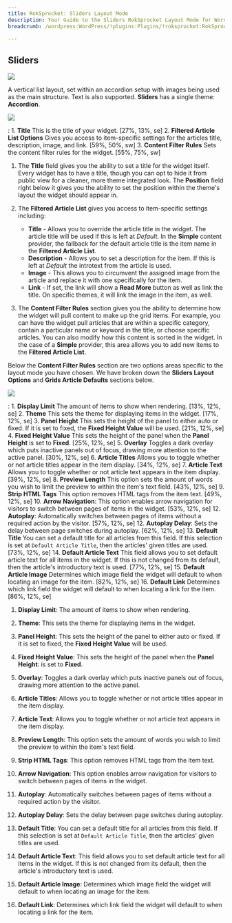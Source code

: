 ```yaml
---
title: RokSprocket: Sliders Layout Mode
description: Your Guide to the Sliders RokSprocket Layout Mode for WordPress
breadcrumb: /wordpress:WordPress/!plugins:Plugins/!roksprocket:RokSprocket

---
```


Sliders
-----

![][layout]

A vertical list layout, set within an accordion setup with images being used as the main structure. Text is also supported. **Sliders** has a single theme: **Accordion**.

![][layout_1]

:   1. **Title** This is the title of your widget. [27%, 13%, se]
    2. **Filtered Article List Options** Gives you access to item-specific settings for the articles title, description, image, and link. [59%, 50%, sw]
    3. **Content Filter Rules** Sets the content filter rules for the widget. [55%, 75%, sw]

1. The **Title** field gives you the ability to set a title for the widget itself. Every widget has to have a title, though you can opt to hide it from public view for a cleaner, more theme integrated look. The **Position** field right below it gives you the ability to set the position within the theme's layout the widget should appear in.

2. The **Filtered Article List** gives you access to item-specific settings including:

    * **Title** - Allows you to override the article title in the widget. The article title will be used if this is left at *Default*. In the **Simple** content provider, the fallback for the default article title is the item name in the **Filtered Article List**.
    * **Description** - Allows you to set a description for the item. If this is left at *Default* the introtext from the article is used. 
    * **Image** - This allows you to circumvent the assigned image from the article and replace it with one specifically for the item. 
    * **Link** - If set, the link will show a **Read More** button as well as link the title. On specific themes, it will link the image in the item, as well.

3. The **Content Filter Rules** section gives you the ability to determine how the widget will pull content to make up the grid items. For example, you can have the widget pull articles that are within a specific category, contain a particular name or keyword in the title, or choose specific articles. You can also modify how this content is sorted in the widget. In the case of a **Simple** provider, this area allows you to add new items to the **Filtered Article List**.

Below the **Content Filter Rules** section are two options areas specific to the layout mode you have chosen. We have broken down the **Sliders Layout Options** and **Grids Article Defaults** sections below.

![][layout_2]

:   1. **Display Limit** The amount of items to show when rendering. [13%, 12%, se]
    2. **Theme** This sets the theme for displaying items in the widget. [17%, 12%, se]
    3. **Panel Height** This sets the height of the panel to either auto or fixed. If it is set to fixed, the **Fixed Height Value** will be used. [21%, 12%, se]
    4. **Fixed Height Value** This sets the height of the panel when the **Panel Height** is set to **Fixed**. [25%, 12%, se]
    5. **Overlay** Toggles a dark overlay which puts inactive panels out of focus, drawing more attention to the active panel. [30%, 12%, se]
    6. **Article Titles** Allows you to toggle whether or not article titles appear in the item display. [34%, 12%, se]
    7. **Article Text** Allows you to toggle whether or not article text appears in the item display. [39%, 12%, se]
    8. **Preview Length** This option sets the amount of words you wish to limit the preview to within the item's text field. [43%, 12%, se]
    9. **Strip HTML Tags** This option removes HTML tags from the item text. [49%, 12%, se]
    10. **Arrow Navigation**: This option enables arrow navigation for visitors to switch between pages of items in the widget. [53%, 12%, se]
    12. **Autoplay**: Automatically switches between pages of items without a required action by the visitor. [57%, 12%, se]
    12. **Autoplay Delay**: Sets the delay between page switches during autoplay. [62%, 12%, se]
    13. **Default Title** You can set a default title for all articles from this field. If this selection is set at `Default Article Title`, then the articles' given titles are used. [73%, 12%, se]
    14. **Default Article Text** This field allows you to set default article text for all items in the widget. If this is not changed from its default, then the article's introductory text is used. [77%, 12%, se]
    15. **Default Article Image** Determines which image field the widget will default to when locating an image for the item. [82%, 12%, se]
    16. **Default Link** Determines which link field the widget will default to when locating a link for the item. [86%, 12%, se]

1. **Display Limit**: The amount of items to show when rendering.

2. **Theme**: This sets the theme for displaying items in the widget.

3. **Panel Height**: This sets the height of the panel to either auto or fixed. If it is set to fixed, the **Fixed Height Value** will be used.

4. **Fixed Height Value**: This sets the height of the panel when the **Panel Height**: is set to **Fixed**.

5. **Overlay**: Toggles a dark overlay which puts inactive panels out of focus, drawing more attention to the active panel.

6. **Article Titles**: Allows you to toggle whether or not article titles appear in the item display.

7. **Article Text**: Allows you to toggle whether or not article text appears in the item display.

8. **Preview Length**: This option sets the amount of words you wish to limit the preview to within the item's text field.

9. **Strip HTML Tags**: This option removes HTML tags from the item text.

10. **Arrow Navigation**: This option enables arrow navigation for visitors to switch between pages of items in the widget.

11. **Autoplay**: Automatically switches between pages of items without a required action by the visitor.

12. **Autoplay Delay**: Sets the delay between page switches during autoplay.

13. **Default Title**: You can set a default title for all articles from this field. If this selection is set at `Default Article Title`, then the articles' given titles are used.

14. **Default Article Text**: This field allows you to set default article text for all items in the widget. If this is not changed from its default, then the article's introductory text is used.

15. **Default Article Image**: Determines which image field the widget will default to when locating an image for the item.

16. **Default Link**: Determines which link field the widget will default to when locating a link for the item.

[layout]: assets/sliders.jpeg
[layout_1]: assets/sliders_1.jpeg
[layout_2]: assets/sliders_2.jpeg